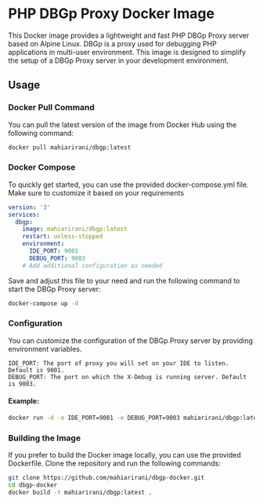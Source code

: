 # PHP DBGp Proxy Docker Image

This Docker image provides a lightweight and fast PHP DBGp Proxy server based on Alpine Linux. DBGp is a proxy used for debugging PHP applications in multi-user environment. This image is designed to simplify the setup of a DBGp Proxy server in your development environment.

## Usage

### Docker Pull Command

You can pull the latest version of the image from Docker Hub using the following command:

```bash
docker pull mahiarirani/dbgp:latest
```

### Docker Compose

To quickly get started, you can use the provided docker-compose.yml file. Make sure to customize it based on your requirements
```yaml
version: '3'
services:
  dbgp:
    image: mahiarirani/dbgp:latest
    restart: unless-stopped
    environment:
      IDE_PORT: 9001
      DEBUG_PORT: 9003
    # Add additional configuration as needed
```

Save and adjust this file to your need and run the following command to start the DBGp Proxy server:
```bash
docker-compose up -d
```

### Configuration

You can customize the configuration of the DBGp Proxy server by providing environment variables. 

    IDE_PORT: The port of proxy you will set on your IDE to listen. Default is 9001.
    DEBUG_PORT: The port on which the X-Debug is running server. Default is 9003.

#### Example:

```bash
docker run -d -e IDE_PORT=9001 -e DEBUG_PORT=9003 mahiarirani/dbgp:latest
```

### Building the Image

If you prefer to build the Docker image locally, you can use the provided Dockerfile. Clone the repository and run the following commands:

```bash
git clone https://github.com/mahiarirani/dbgp-docker.git
cd dbgp-docker
docker build -t mahiarirani/dbgp:latest .
```